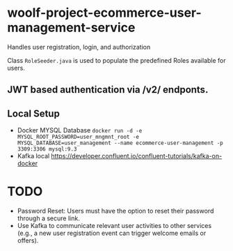 # woolf-project-ecommerce-user-management-service
Handles user registration, login, and authorization

Class `RoleSeeder.java` is used to populate the predefined Roles available for users. 

## JWT based authentication via /v2/ endponts.

## Local Setup
* Docker MYSQL Database
`docker run -d -e MYSQL_ROOT_PASSWORD=user_mngmnt_root -e MYSQL_DATABASE=user_management --name ecommerce-user-management -p 3309:3306 mysql:9.3`
* Kafka local
https://developer.confluent.io/confluent-tutorials/kafka-on-docker

# TODO
- Password Reset: Users must have the option to reset their password through a secure link.
- Use Kafka to communicate relevant user activities to other services (e.g., a new user registration event can trigger welcome emails or offers).